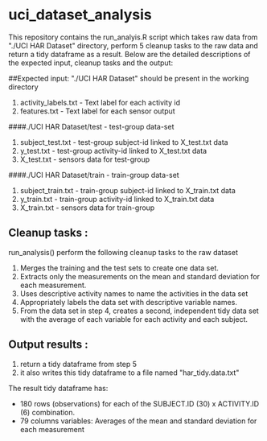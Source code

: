 # uci_dataset_analysis

This repository contains the run_analyis.R script which takes raw data 
from "./UCI HAR Dataset" directory, perform 5 cleanup tasks to the raw data and return
a tidy dataframe as a result.  Below are the detailed descriptions of the expected
input, cleanup tasks and the output:

##Expected input: "./UCI HAR Dataset" should be present in the working directory
1. activity_labels.txt - Text label for each activity id
2. features.txt - Text label for each sensor output

####./UCI HAR Dataset/test - test-group data-set 
1. subject_test.txt - test-group subject-id linked to X_test.txt data
2. y_test.txt - test-group activity-id linked to X_test.txt data
3. X_test.txt - sensors data for test-group

####./UCI HAR Dataset/train - train-group data-set
1. subject_train.txt - train-group subject-id linked to X_train.txt data
2. y_train.txt - train-group activity-id linked to X_train.txt data
3. X_train.txt - sensors data for train-group

## Cleanup tasks : 

run_analysis() perform the following cleanup tasks to the raw dataset

1. Merges the training and the test sets to create one data set.
2. Extracts only the measurements on the mean and standard deviation for 
   each measurement. 
3. Uses descriptive activity names to name the activities in the data set
4. Appropriately labels the data set with descriptive variable names. 
5. From the data set in step 4, creates a second, independent tidy data 
   set with the average of each variable for each activity and each subject.

## Output results : 

1. return a tidy dataframe from step 5
2. it also writes this tidy dataframe to a file named "har_tidy.data.txt"

The result tidy dataframe has:
* 180 rows (observations) for each of the SUBJECT.ID (30) x ACTIVITY.ID (6) combination.
* 79 columns variables: Averages of the mean and standard deviation for each measurement
